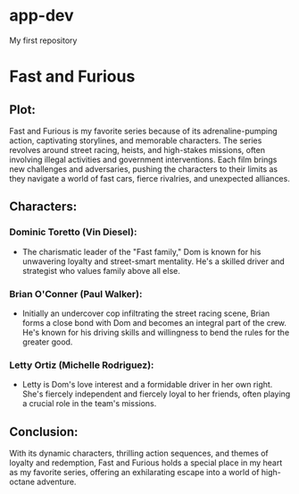 # app-dev
My first repository

# Fast and Furious

## Plot:
Fast and Furious is my favorite series because of its adrenaline-pumping action, captivating storylines, and memorable characters. The series revolves around street racing, heists, and high-stakes missions, often involving illegal activities and government interventions. Each film brings new challenges and adversaries, pushing the characters to their limits as they navigate a world of fast cars, fierce rivalries, and unexpected alliances.

## Characters:

### Dominic Toretto (Vin Diesel):
- The charismatic leader of the "Fast family," Dom is known for his unwavering loyalty and street-smart mentality. He's a skilled driver and strategist who values family above all else.

### Brian O'Conner (Paul Walker):
- Initially an undercover cop infiltrating the street racing scene, Brian forms a close bond with Dom and becomes an integral part of the crew. He's known for his driving skills and willingness to bend the rules for the greater good.

### Letty Ortiz (Michelle Rodriguez):
- Letty is Dom's love interest and a formidable driver in her own right. She's fiercely independent and fiercely loyal to her friends, often playing a crucial role in the team's missions.

## Conclusion:
With its dynamic characters, thrilling action sequences, and themes of loyalty and redemption, Fast and Furious holds a special place in my heart as my favorite series, offering an exhilarating escape into a world of high-octane adventure.
